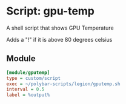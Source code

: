 # Script: gpu-temp

A shell script that shows GPU Temperature

Adds a "!" if it is above 80 degrees celsius

## Module

```ini
[module/gputemp]
type = custom/script
exec = ~/polybar-scripts/legion/gputemp.sh
interval = 0.5
label = %output%
```
